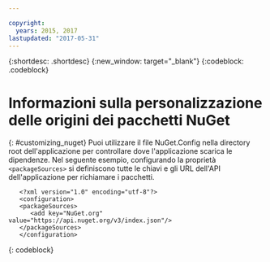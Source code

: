 ```yaml
---

copyright:
  years: 2015, 2017
lastupdated: "2017-05-31"
---
```


{:shortdesc: .shortdesc}
{:new_window: target="_blank"}
{:codeblock: .codeblock}


# Informazioni sulla personalizzazione delle origini dei pacchetti NuGet 
{: #customizing_nuget}
Puoi utilizzare il file NuGet.Config nella directory root dell'applicazione per controllare dove l'applicazione scarica le dipendenze. Nel seguente esempio, configurando la proprietà `<packageSources>` si definiscono tutte le chiavi e gli URL dell'API dell'applicazione per richiamare i pacchetti.
```
   <?xml version="1.0" encoding="utf-8"?>
   <configuration>
   <packageSources>
      <add key="NuGet.org" value="https://api.nuget.org/v3/index.json"/>
   </packageSources>
   </configuration>
```
{: codeblock}
